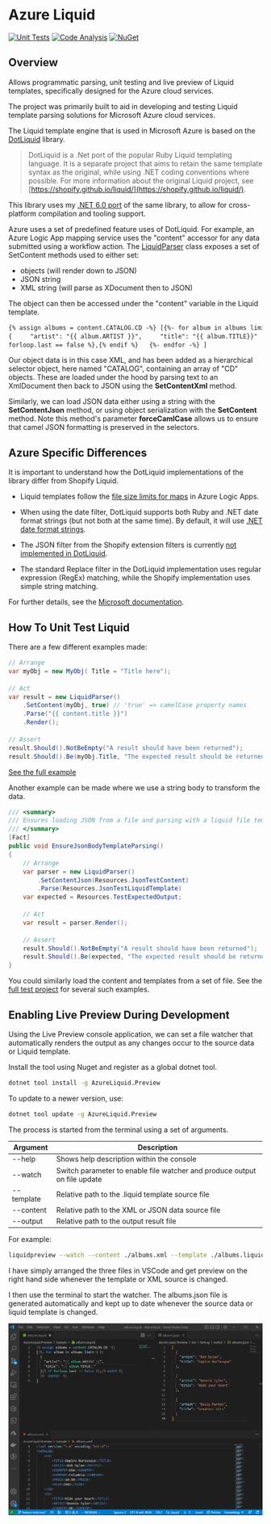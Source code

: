 # Azure Liquid

[![Unit Tests](https://github.com/lekman/AzureLiquid/actions/workflows/ci_unit_tests.yml/badge.svg)](https://github.com/lekman/AzureLiquid/actions/workflows/ci_unit_tests.yml)
[![Code Analysis](https://github.com/lekman/AzureLiquid/actions/workflows/codeql-analysis.yml/badge.svg)](https://github.com/lekman/AzureLiquid/actions/workflows/codeql-analysis.yml)
[![NuGet](https://img.shields.io/nuget/v/AzureLiquid.svg)](https://www.nuget.org/packages/AzureLiquid)

## Overview

Allows programmatic parsing, unit testing and live preview of Liquid templates, specifically designed for the Azure cloud services.

The project was primarily built to aid in developing and testing Liquid template parsing solutions for Microsoft Azure cloud services.

The Liquid template engine that is used in Microsoft Azure is based on the [DotLiquid](https://github.com/dotliquid/dotliquid) library.

> DotLiquid is a .Net port of the popular Ruby Liquid templating language. It is a separate project that aims to retain the same template syntax as the original, while using .NET coding conventions where possible. For more information about the original Liquid project, see [https://shopify.github.io/liquid/](https://shopify.github.io/liquid/).

This library uses my [.NET 6.0 port](https://github.com/lekman/dotliquid-net6) of the same library, to allow for cross-platform compilation and tooling support.

Azure uses a set of predefined feature uses of DotLiquid. For example, an Azure Logic App mapping service uses the "content" accessor for any data submitted using a workflow action. The [LiquidParser](https://github.com/lekman/AzureLiquid/blob/main/AzureLiquid/LiquidParser.cs") class exposes a set of SetContent methods used to either set:

- objects (will render down to JSON)
- JSON string
- XML string (will parse as XDocument then to JSON)

The object can then be accessed under the "content" variable in the Liquid template.

```html
{% assign albums = content.CATALOG.CD -%} [{%- for album in albums limit:3 %}  
{     "artist": "{{ album.ARTIST }}",     "title": "{{ album.TITLE}}"   }{% if
forloop.last == false %},{% endif %}   {%- endfor -%} ]
```

Our object data is in this case XML, and has been added as a hierarchical selector object, here named "CATALOG", containing an array of "CD" objects. These are loaded under the hood by parsing text to an XmlDocument then back to JSON using the **SetContentXml** method.

Similarly, we can load JSON data either using a string with the **SetContentJson** method, or using object serialization with the **SetContent** method. Note this method's parameter **forceCamlCase** allows us to ensure that camel JSON formatting is preserved in the selectors.

## Azure Specific Differences

It is important to understand how the DotLiquid implementations of the library differ from Shopify Liquid.

- Liquid templates follow the [file size limits for maps](https://learn.microsoft.com/en-us/azure/logic-apps/logic-apps-limits-and-config#artifact-capacity-limits) in Azure Logic Apps.
- When using the date filter, DotLiquid supports both Ruby and .NET date format strings (but not both at the same time). By default, it will use [.NET date format strings](<http://msdn.microsoft.com/en-us/library/8kb3ddd4(v=vs.110).aspx>).
- The JSON filter from the Shopify extension filters is currently [not implemented in DotLiquid](https://github.com/dotliquid/dotliquid/issues/384).

- The standard Replace filter in the DotLiquid implementation uses regular expression (RegEx) matching, while the Shopify implementation uses simple string matching.

For further details, see the [Microsoft documentation](https://learn.microsoft.com/en-us/azure/logic-apps/logic-apps-enterprise-integration-liquid-transform?tabs=consumption#liquid-template-considerations).

## How To Unit Test Liquid

There are a few different examples made:

```csharp
// Arrange
var myObj = new MyObj( Title = "Title here");

// Act
var result = new LiquidParser()
    .SetContent(myObj, true) // 'true' => camelCase property names
    .Parse("{{ content.title }}")
    .Render();

// Assert
result.Should().NotBeEmpty("A result should have been returned");
result.Should().Be(myObj.Title, "The expected result should be returned");
```

[See the full example](https://github.com/lekman/Liquid.Parser/blob/main/Liquid.Tests/LiquidParserTests.cs#L22)

Another example can be made where we use a string body to transform the data.

```csharp
/// <summary>
/// Ensures loading JSON from a file and parsing with a liquid file template works.
/// </summary>
[Fact]
public void EnsureJsonBodyTemplateParsing()
{
    // Arrange
    var parser = new LiquidParser()
        .SetContentJson(Resources.JsonTestContent)
        .Parse(Resources.JsonTestLiquidTemplate)
    var expected = Resources.TestExpectedOutput;

    // Act
    var result = parser.Render();

    // Assert
    result.Should().NotBeEmpty("A result should have been returned");
    result.Should().Be(expected, "The expected result should be returned");
}
```

You could similarly load the content and templates from a set of file. See the [full test project](https://github.com/lekman/Liquid.Parser/tree/main/Liquid.Tests) for several such examples.

## Enabling Live Preview During Development

Using the Live Preview console application, we can set a file watcher that automatically renders the output as any changes occur to the source data or Liquid template.

Install the tool using Nuget and register as a global dotnet tool.

```bash
dotnet tool install -g AzureLiquid.Preview
```

To update to a newer version, use:

```bash
dotnet tool update -g AzureLiquid.Preview
```

The process is started from the terminal using a set of arguments.

| Argument   | Description                                                               |
| ---------- | ------------------------------------------------------------------------- |
| --help     | Shows help description within the console                                 |
| --watch    | Switch parameter to enable file watcher and produce output on file update |
| --template | Relative path to the .liquid template source file                         |
| --content  | Relative path to the XML or JSON data source file                         |
| --output   | Relative path to the output result file                                   |

For example:

```bash
liquidpreview --watch --content ./albums.xml --template ./albums.liquid --output ./albums.json
```

I have simply arranged the three files in VSCode and get preview on the right hand side whenever the template or XML source is changed.

I then use the terminal to start the watcher. The albums.json file is generated automatically and kept up to date whenever the source data or liquid template is changed.

![VSCode preview](Documentation/live-preview-console-vscode.png)
